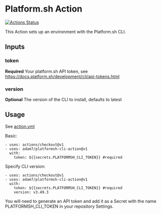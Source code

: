 # Platform.sh Action

[![Actions Status](https://github.com/adam7/platformsh-cli-action/workflows/Test%20workflow/badge.svg)](https://github.com/adam7/platformsh-cli-action/actions)

This Action sets up an environment with the Platform.sh CLI. 

## Inputs

### token

**Required** Your platform.sh API token, see https://docs.platform.sh/development/cli/api-tokens.html

### version

**Optional** The version of the CLI to install, defaults to latest

## Usage

See [action.yml](action.yml)

Basic:

    - uses: actions/checkout@v1
    - uses: adam7/platformsh-cli-action@v1
      with: 
        token: ${{secrets.PLATFORMSH_CLI_TOKEN}} #required

Specify CLI version:

    - uses: actions/checkout@v1
    - uses: adam7/platformsh-cli-action@v1
      with: 
        token: ${{secrets.PLATFORMSH_CLI_TOKEN}} #required
        version: v3.49.3

You will need to generate an API token and add it as a Secret with the name PLATFORMSH_CLI_TOKEN in your repository Settings.

